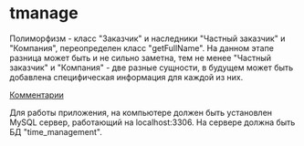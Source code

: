 tmanage
=======
Полиморфизм - класс "Заказчик" и наследники "Частный заказчик" и "Компания", переопределен класс "getFullNamе".
На данном этапе разница может быть и не сильно заметна, тем не менее "Частный заказчик" и "Компания" - две разные сущности,
в будущем может быть добавлена специфическая информация для каждой из них.

[Комментарии](https://github.com/MartinSolie/tmanage/issues/1)

Для работы приложения, на компьютере должен быть установлен MySQL сервер, работающий на localhost:3306. На сервере должна быть БД "time_management".
